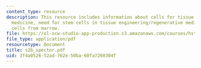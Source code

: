 ```yaml
---
content_type: resource
description: This resource includes information about cells for tissue engineering/regenerative
  medicine, need for stem cells in tissue engineering/regenerative medicine and stem
  cells from marrow.
file: https://ol-ocw-studio-app-production.s3.amazonaws.com/courses/hst-535-principles-and-practice-of-tissue-engineering-fall-2004/3f4a052652ad762e50ba60fa7260304f_s2b_spector.pdf
file_type: application/pdf
resourcetype: Document
title: s2b_spector.pdf
uid: 3f4a0526-52ad-762e-50ba-60fa7260304f
---
```

